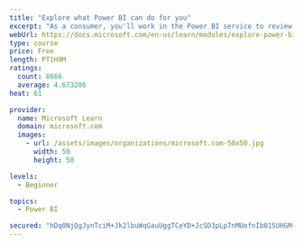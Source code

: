```yaml
---
title: "Explore what Power BI can do for you"
excerpt: "As a consumer, you'll work in the Power BI service to review and interact with content that has been shared with you. This module provides the foundational information that you need to work effectively in the Power BI service."
webUrl: https://docs.microsoft.com/en-us/learn/modules/explore-power-bi-service/
type: course
price: Free
length: PT1H9M
ratings:
  count: 8666
  average: 4.673206
heat: 61

provider:
  name: Microsoft Learn
  domain: microsoft.com
  images:
    - url: /assets/images/organizations/microsoft.com-50x50.jpg
      width: 50
      height: 50

levels:
  - Beginner

topics:
  - Power BI

secured: "hDq0NjQgJynTciM+Jk2lbuWqGauUggTCeYD+JcSD3pLp7nMUefnIb01SUHGM+OJZyPmqTGvGCw0bLa6rDHyXXoYXOxM0qUv75nw9S7zO/iM3Kinfqdj2gI2+WyQvhFet0SL766NP3pJ22aIzK2ynSY6X6ORCD1ckJzSl8CO4gHZPFZYCWh4b0Ip0+RCtyZIJjGHjPGM63qt/l6E4O3W5xqSpCWvjwvhStt2j/RtQa81iJFY2uAewrDagDy8/aP9qA8VN/2Rmo/UdVY/e+jK02mv/S424vPNhwD5KM9L82DQl7xNxcdfS1AvcWx0g7Q7NQGgSMqhi6lR3hqxugOcHAcrKgLmhoWqB507j1Vt8j+TWoBmK4T0bLvWNlGWJt1vrAgxlyMtnEo65RM4u2j5S14HZ1I3qMBW2AKETYa+iIOQ=;RQK4+hfZiEZe9CVfAqIFng=="
---
```


